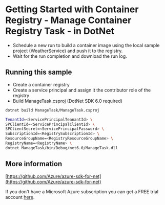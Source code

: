 # Getting Started with Container Registry - Manage Container Registry Task - in DotNet ##

* Schedule a new run to build a container image using the local sample project (WeatherService) and push it to the registry.
* Wait for the run completion and download the run log.

## Running this sample ##

* Create a container registry
* Create a service principal and assign it the contributor role of the registry
* Build ManageTask.csproj (DotNet SDK 6.0 required)

```sh
dotnet build ManageTask/ManageTask.csproj

TenantId=<ServicePrincipalTeanantId> \
SPClientId=<ServicePrincipalClientId> \
SPClientSecret=<ServicePrincipalPassword> \
SubscriptionId=<RegistrySubscriptionId> \
ResourceGroupName=<RegistryResourceGroupName> \
RegistryName=<RegistryName> \
dotnet ManageTask/bin/Debug/net6.0/ManageTask.dll
```

## More information ##

[https://github.com/Azure/azure-sdk-for-net](https://github.com/Azure/azure-sdk-for-net)

If you don't have a Microsoft Azure subscription you can get a FREE trial account [here](http://go.microsoft.com/fwlink/?LinkId=330212).
